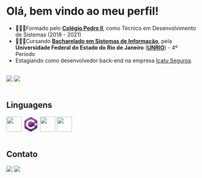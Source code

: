
# Olá, bem vindo ao meu perfil!
- 👨🏻‍💻Formado pelo [**Colégio Pedro II**][cp2], como Técnico em Desenvolvimento de Sistemas (2018 - 2021)
- 👨🏻‍🎓Cursando [**Bacharelado em Sistemas de Informação**][si], pela **Universidade Federal do Estado do Rio de Janeiro** ([**UNRIO**][unirio]) - 4º Período
- Estagiando como desenvolvedor back-end na empresa [Icatu Seguros][icatu]. 

<br>

<div>
    <img height="180em" src="https://github-readme-stats.vercel.app/api?username=davilimabr&theme=dark&show_icons=true&include_all_commits=true&count_private=true&title_color=55A2F9&icon_color=55A2F9&border_color=111111&text_color=ffffff"/>
    <img height="180em" src="https://github-readme-stats.vercel.app/api/top-langs/?username=davilimabr&langs_count=16&theme=dark&title_color=55A2F9&border_color=111111&layout=compact&text_color=ffffff"/>
</div>

<br>

<h2>Linguagens</h2>
<div>
    <img align="center" height="40" width="40" src="https://avatars.githubusercontent.com/u/9141961?s=200&v=4">
    <img align="center" height="40" width="40" src="https://raw.githubusercontent.com/devicons/devicon/master/icons/csharp/csharp-original.svg">
    <img align="center"  height="40" width="40" src="https://www.svgrepo.com/download/184143/java.svg">
    <img align="center" height="40" width="40" src="https://www.freeiconspng.com/thumbs/sql-server-icon-png/sql-server-icon-png-8.png">
</div>

<br>

<h2>Contato</h2>
<a href = "mailto: davilimamoura.360@gmail.com"><img src="https://img.shields.io/badge/-Gmail-%23333?style=for-the-badge&logo=gmail&logoColor=white" target="_blank"></a>
<a href="https://www.linkedin.com/in/davi-lima-441b72210/" target="_blank"><img src="https://img.shields.io/badge/-LinkedIn-%230077B5?style=for-the-badge&logo=linkedin&logoColor=white" target="_blank"></a> 

[si]: <https://bsi.uniriotec.br>
[unirio]: <http://www.unirio.br>
[cp2]: <https://cp2.g12.br/index.php>
[icatu]: <https://www.linkedin.com/company/icatu-seguros/mycompany/verification/>
